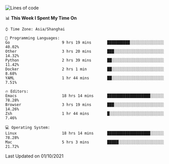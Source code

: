 <!--START_SECTION:waka-->
![Lines of code](https://img.shields.io/badge/From%20Hello%20World%20I%27ve%20Written-34316%20lines%20of%20code-blue)

📊 **This Week I Spent My Time On** 

```text
⌚︎ Time Zone: Asia/Shanghai

💬 Programming Languages: 
Go                       9 hrs 19 mins       ██████████░░░░░░░░░░░░░░░   40.02% 
Other                    3 hrs 20 mins       ███░░░░░░░░░░░░░░░░░░░░░░   14.32% 
Python                   2 hrs 39 mins       ██░░░░░░░░░░░░░░░░░░░░░░░   11.42% 
Docker                   2 hrs 1 min         ██░░░░░░░░░░░░░░░░░░░░░░░   8.68% 
YAML                     1 hr 44 mins        ██░░░░░░░░░░░░░░░░░░░░░░░   7.51%

🔥 Editors: 
Emacs                    18 hrs 14 mins      ███████████████████░░░░░░   78.28% 
Browser                  3 hrs 19 mins       ███░░░░░░░░░░░░░░░░░░░░░░   14.26% 
Zsh                      1 hr 44 mins        █░░░░░░░░░░░░░░░░░░░░░░░░   7.46%

💻 Operating System: 
Linux                    18 hrs 14 mins      ███████████████████░░░░░░   78.28% 
Mac                      5 hrs 3 mins        █████░░░░░░░░░░░░░░░░░░░░   21.72%

```


 Last Updated on 01/10/2021
<!--END_SECTION:waka-->
